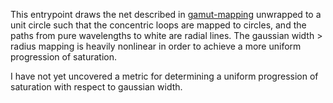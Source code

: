 This entrypoint draws the net described in [gamut-mapping](./gamut-mapping/README.md) unwrapped to a unit circle such that the concentric loops are mapped to circles, and the paths from pure wavelengths to white are radial lines. The gaussian width > radius mapping is heavily nonlinear in order to achieve a more uniform progression of saturation.

I have not yet uncovered a metric for determining a uniform progression of saturation with respect to gaussian width.